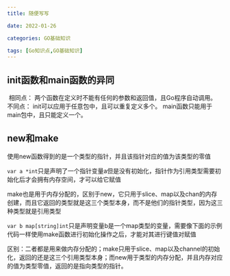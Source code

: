 ```yaml
---
title: 随便写写

date: 2022-01-26	

categories: GO基础知识	

tags: [Go知识点,GO基础知识]
---	
```


## init函数和main函数的异同

​    相同点：
​        两个函数在定义时不能有任何的参数和返回值，且Go程序自动调用。
​    不同点：
​        init可以应用于任意包中，且可以重复定义多个。
​        main函数只能用于main包中，且只能定义一个。

## new和make

使用new函数得到的是一个类型的指针，并且该指针对应的值为该类型的零值

`var a *int`只是声明了一个指针变量a但是没有初始化，指针作为引用类型需要初始化后才会拥有内存空间，才可以给它赋值

make也是用于内存分配的，区别于new，它只用于slice、map以及chan的内存创建，而且它返回的类型就是这三个类型本身，而不是他们的指针类型，因为这三种类型就是引用类型

`var b map[string]int`只是声明变量b是一个map类型的变量，需要像下面的示例代码一样使用make函数进行初始化操作之后，才能对其进行键值对赋值

区别：二者都是用来做内存分配的；make只用于slice、map以及channel的初始化，返回的还是这三个引用类型本身；而new用于类型的内存分配，并且内存对应的值为类型零值，返回的是指向类型的指针。